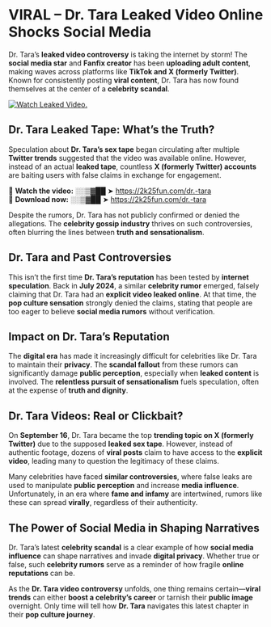 # VIRAL – Dr. Tara Leaked Video Online Shocks Social Media 

Dr. Tara’s **leaked video controversy** is taking the internet by storm! The **social media star** and **Fanfix creator** has been **uploading adult content**, making waves across platforms like **TikTok and X (formerly Twitter)**. Known for consistently posting **viral content**, Dr. Tara has now found themselves at the center of a **celebrity scandal**.  

[![Watch Leaked Video.](https://miro.medium.com/v2/resize:fit:828/format:webp/1*cilzJN44JGOrTw9NJCrNHA.gif "Watch Leaked Video")](https://2k25fun.com/dr.-tara)

## **Dr. Tara Leaked Tape: What’s the Truth?**  
Speculation about **Dr. Tara’s sex tape** began circulating after multiple **Twitter trends** suggested that the video was available online. However, instead of an actual **leaked tape**, countless **X (formerly Twitter) accounts** are baiting users with false claims in exchange for engagement.  

🔹 **Watch the video:** ░░▒▓██ ➤ https://2k25fun.com/dr.-tara  
🔹 **Download now:** ░░▒▓██ ➤ https://2k25fun.com/dr.-tara  

Despite the rumors, Dr. Tara has not publicly confirmed or denied the allegations. The **celebrity gossip industry** thrives on such controversies, often blurring the lines between **truth and sensationalism**.  

## **Dr. Tara and Past Controversies**  
This isn’t the first time **Dr. Tara’s reputation** has been tested by **internet speculation**. Back in **July 2024**, a similar **celebrity rumor** emerged, falsely claiming that Dr. Tara had an **explicit video leaked online**. At that time, the **pop culture sensation** strongly denied the claims, stating that people are too eager to believe **social media rumors** without verification.  

## **Impact on Dr. Tara’s Reputation**  
The **digital era** has made it increasingly difficult for celebrities like Dr. Tara to maintain their **privacy**. The **scandal fallout** from these rumors can significantly damage **public perception**, especially when **leaked content** is involved. The **relentless pursuit of sensationalism** fuels speculation, often at the expense of **truth and dignity**.  

## **Dr. Tara Videos: Real or Clickbait?**  
On **September 16**, Dr. Tara became the top **trending topic on X (formerly Twitter)** due to the supposed **leaked sex tape**. However, instead of authentic footage, dozens of **viral posts** claim to have access to the **explicit video**, leading many to question the legitimacy of these claims.  

Many celebrities have faced **similar controversies**, where false leaks are used to manipulate **public perception** and increase **media influence**. Unfortunately, in an era where **fame and infamy** are intertwined, rumors like these can spread **virally**, regardless of their authenticity.  

## **The Power of Social Media in Shaping Narratives**  
Dr. Tara’s latest **celebrity scandal** is a clear example of how **social media influence** can shape narratives and invade **digital privacy**. Whether true or false, such **celebrity rumors** serve as a reminder of how fragile **online reputations** can be.  

As the **Dr. Tara video controversy** unfolds, one thing remains certain—**viral trends** can either **boost a celebrity’s career** or tarnish their **public image** overnight. Only time will tell how **Dr. Tara** navigates this latest chapter in their **pop culture journey**. 